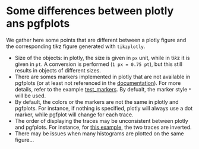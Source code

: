 # Some differences between plotly ans pgfplots

We gather here some points that are different between a plotly figure and the corresponding ti*k*z figure generated with `tikzplotly`.

* Size of the objects: in plotly, the size is given in `px` unit, while in ti*k*z it is given in `pt`. A conversion is performed (`1 px = 0.75 pt`), but this still results in objects of different sizes.
* There are somes markers implemented in plotly that are not available in pgfplots (or at least not referenced in the [documentation](https://tikz.dev/pgfplots/reference-markers)). For more details, refer to the example [test_markers](../tests/test_markers.py). By defualt, the marker style `*` will be used.
* By default, the colors or the markers are not the same in plotly and pgfplots. For instance, if nothing is specified, plotly will always use a dot marker, while pgfplot will change for each trace.
* The order of displaying the traces may be unconsistent between plotly and pgfplots. For instance, for [this example](https://plotly.com/python/histograms/#several-histograms-for-the-different-values-of-one-column), the two traces are inverted.
* There may be issues when many histograms are plotted on the same figure...